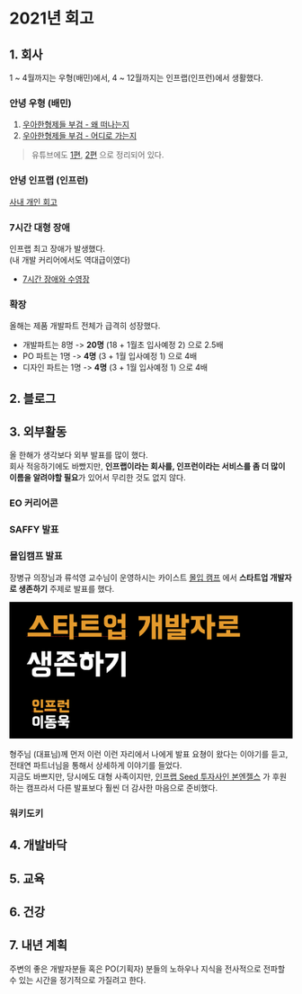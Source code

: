 # 2021년 회고

## 1. 회사

1 ~ 4월까지는 우형(배민)에서, 4 ~ 12월까지는 인프랩(인프런)에서 생활했다. 

### 안녕 우형 (배민)

1) [우아한형제들 부검 - 왜 떠나는지](https://jojoldu.tistory.com/562)
2) [우아한형제들 부검 - 어디로 가는지](https://jojoldu.tistory.com/564)

> 유튜브에도 [1편](https://www.youtube.com/watch?v=kE0qicg9Kl0), [2편](https://www.youtube.com/watch?v=TK6gJkaeaWw) 으로 정리되어 있다.  


### 안녕 인프랩 (인프런)


[사내 개인 회고](https://doc.clickup.com/d/3gfz7-5843/log/3gfz7-85685/%ED%96%A5%EB%A1%9C)



### 7시간 대형 장애

인프랩 최고 장애가 발생했다.  
(내 개발 커리어에서도 역대급이였다)

* [7시간 장애와 수영장](https://jojoldu.tistory.com/578)

### 확장

올해는 제품 개발파트 전체가 급격히 성장했다.

* 개발파트는 8명 -> **20명** (18 + 1월초 입사예정 2) 으로 2.5배
* PO 파트는 1명 -> **4명** (3 + 1월 입사예정 1) 으로 4배
* 디자인 파트는 1명 -> **4명** (3 + 1월 입사예정 1) 으로 4배

## 2. 블로그


## 3. 외부활동

올 한해가 생각보다 외부 발표를 많이 했다.  
회사 적응하기에도 바빴지만, **인프랩이라는 회사를, 인프런이라는 서비스를 좀 더 많이 이름을 알려야할 필요**가 있어서 무리한 것도 없지 않다.

### EO 커리어콘

### SAFFY 발표

### 몰입캠프 발표

장병규 의장님과 류석영 교수님이 운영하시는 카이스트 [몰입 캠프](https://madcamp.io/) 에서 **스타트업 개발자로 생존하기** 주제로 발표를 했다. 

![kaist](./images/kaist.png)

형주님 (대표님)께 먼저 이런 이런 자리에서 나에게 발표 요쳥이 왔다는 이야기를 듣고, 전태연 파트너님을 통해서 상세하게 이야기를 들었다.  
지금도 바쁘지만, 당시에도 대형 
사족이지만, [인프랩 Seed 투자사인 본엔젤스](https://www.hyungjoo.me/%ec%9d%b8%ed%94%84%eb%9e%a9-%ec%9e%ac%eb%ac%b4%ec%a0%81-log-2/) 가 후원하는 캠프라서 다른 발표보다 훨씬 더 감사한 마음으로 준비했다.  


### 워키도키

## 4. 개발바닥

## 5. 교육


## 6. 건강

## 7. 내년 계획

주변의 좋은 개발자분들 혹은 PO(기획자) 분들의 노하우나 지식을 전사적으로 전파할 수 있는 시간을 정기적으로 가질려고 한다.  

